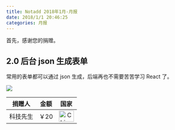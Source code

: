 ```yaml
---
title: Notadd 2018年1月-月报
date: 2018/1/1 20:46:25
categories: 月报
---
```


首先，感谢您的捐赠。

## 2.0 后台 json 生成表单

常用的表单都可以通过 json 生成，后端再也不需要苦苦学习 React 了。

![](https://ws1.sinaimg.cn/large/a3fc3b79ly1fo5digao9tj20xb0mmjt8.jpg)


捐赠人 | 金额 | 国家
:----:|:----:|:----:
科技先生 | ￥20  | <img src="https://cdn.bootcss.com/flag-icon-css/1.3.0/flags/4x3/cn.svg" width = "40" height = "30" alt="China" align=center />

